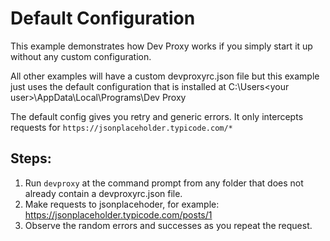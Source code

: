 # Default Configuration

This example demonstrates how Dev Proxy works if you simply start it up without any custom configuration.

All other examples will have a custom devproxyrc.json file but this example just uses the default configuration that is installed at C:\Users\<your user>\AppData\Local\Programs\Dev Proxy

The default config gives you retry and generic errors. It only intercepts requests for `https://jsonplaceholder.typicode.com/*`

## Steps:
1. Run `devproxy` at the command prompt from any folder that does not already contain a devproxyrc.json file.
1. Make requests to jsonplacehoder, for example: https://jsonplaceholder.typicode.com/posts/1
1. Observe the random errors and successes as you repeat the request.

